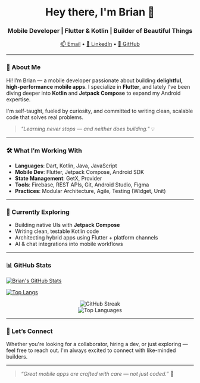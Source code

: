 <h1 align="center">Hey there, I'm Brian 👋</h1>
<h3 align="center">Mobile Developer | Flutter & Kotlin | Builder of Beautiful Things</h3>

<p align="center">
  <a href="mailto:brianmkaboyi@gmail.com">📫 Email</a> •
  <a href="https://linkedin.com/in/brianmongo">💼 LinkedIn</a> •
  <a href="https://github.com/briankaboyi">🐙 GitHub</a>
</p>

---

### 🚀 About Me

Hi! I’m Brian — a mobile developer passionate about building **delightful, high-performance mobile apps**. I specialize in **Flutter**, and lately I’ve been diving deeper into **Kotlin** and **Jetpack Compose** to expand my Android expertise.

I'm self-taught, fueled by curiosity, and committed to writing clean, scalable code that solves real problems.

> _"Learning never stops — and neither does building."_ 💡

---

### 🛠️ What I’m Working With

- **Languages**: Dart, Kotlin, Java, JavaScript
- **Mobile Dev**: Flutter, Jetpack Compose, Android SDK
- **State Management**: GetX, Provider
- **Tools**: Firebase, REST APIs, Git, Android Studio, Figma
- **Practices**: Modular Architecture, Agile, Testing (Widget, Unit)

---

### 🧪 Currently Exploring

- Building native UIs with **Jetpack Compose**
- Writing clean, testable Kotlin code
- Architecting hybrid apps using Flutter + platform channels
- AI & chat integrations into mobile workflows

---

### 📊 GitHub Stats
[![Brian's GitHub Stats](https://github-readme-stats.vercel.app/api?username=briankaboyi&count_private=true&show_icons=true&theme=radical)](https://github.com/briankaboyi)

[![Top Langs](https://github-readme-stats.vercel.app/api/top-langs/?username=briankaboyi&layout=compact&count_private=true&theme=radical)](https://github.com/briankaboyi)


<p align="center">
  <img src="https://github-readme-streak-stats.herokuapp.com?user=briankaboyi&theme=tokyonight" alt="GitHub Streak" />
  <br/>
  <img src="https://github-readme-stats.vercel.app/api/top-langs/?username=briankaboyi&layout=compact&theme=tokyonight" alt="Top Languages" />
</p>

---

### 🤝 Let’s Connect

Whether you're looking for a collaborator, hiring a dev, or just exploring — feel free to reach out. I'm always excited to connect with like-minded builders.

---

> _“Great mobile apps are crafted with care — not just coded.”_ 🚀
